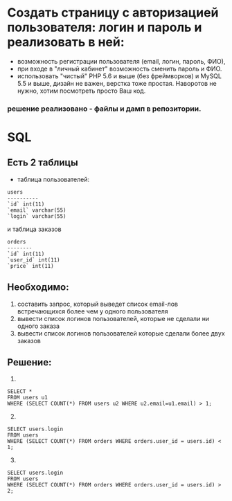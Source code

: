 # Создать страницу с авторизацией пользователя: логин и пароль и реализовать в ней:

* возможность регистрации пользователя (email, логин, пароль, ФИО),
* при входе в &quot;личный кабинет&quot; возможность сменить пароль и ФИО.
* использовать &quot;чистый&quot; PHP 5.6 и выше (без фреймворков) и MySQL 5.5 и выше, дизайн
не важен, верстка тоже простая. Наворотов не нужно, хотим посмотреть просто Ваш
код.
### решение реализовано - файлы и дамп в репозитории.

# SQL
## Есть 2 таблицы
* таблица пользователей:
```
users
----------
`id` int(11)
`email` varchar(55)
`login` varchar(55)
```
и таблица заказов
```
orders
--------
`id` int(11)
`user_id` int(11)
`price` int(11)
```

## Необходимо:
1. составить запрос, который выведет список email-лов встречающихся более чем у
одного пользователя
2. вывести список логинов пользователей, которые не сделали ни одного заказа
3. вывести список логинов пользователей которые сделали более двух заказов

## Решение:
1. 
```
SELECT *
FROM users u1
WHERE (SELECT COUNT(*) FROM users u2 WHERE u2.email=u1.email) > 1;
```
2. 
```
SELECT users.login
FROM users
WHERE (SELECT COUNT(*) FROM orders WHERE orders.user_id = users.id) < 1;
```
3. 
```
SELECT users.login
FROM users
WHERE (SELECT COUNT(*) FROM orders WHERE orders.user_id = users.id) > 2;
```